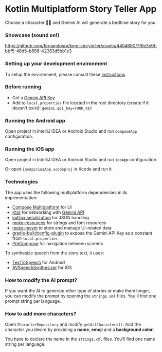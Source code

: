 # Kotlin Multiplatform Story Teller App

Choose a character 🐶🐱 and Gemini AI will generate a bedtime story for you.

### Showcase (sound on!)
https://github.com/fernandospr/kmp-storyteller/assets/4404680/7f6e3e9f-bbf5-48d5-b688-42383d5bb1e3

### Setting up your development environment
To setup the environment, please consult these [instructions](https://www.jetbrains.com/help/kotlin-multiplatform-dev/compose-multiplatform-setup.html).

### Before running
* Get a [Gemini API Key](https://aistudio.google.com/app/apikey)
* Add to `local.properties` file located in the root directory (create if it doesn't exist):
`gemini.api_key=YOUR_KEY`

### Running the Android app
Open project in IntelliJ IDEA or Android Studio and run `composeApp` configuration.

### Running the iOS app
Open project in IntelliJ IDEA or Android Studio and run `iosApp` configuration.

Or open `iosApp/iosApp.xcodeproj` in Xcode and run it.

### Technologies
The app uses the following multiplatform dependencies in its implementation:
* [Compose Multiplatform](https://www.jetbrains.com/lp/compose-multiplatform/) for UI
* [Ktor](https://ktor.io/) for networking with [Gemini API](https://ai.google.dev/docs/gemini_api_overview)
* [kotlinx.serialization](https://github.com/Kotlin/kotlinx.serialization) for JSON handling
* [moko-resources](https://github.com/icerockdev/moko-resources) for strings and font resources
* [moko-mvvm](https://github.com/icerockdev/moko-mvvm) to store and manage UI-related data
* [gradle-buildconfig-plugin](https://github.com/gmazzo/gradle-buildconfig-plugin) to expose the Gemini API Key as a constant from `local.properties`
* [PreCompose](https://github.com/Tlaster/PreCompose) for navigation between screens

To synthesize speech from the story text, it uses:
* [TextToSpeech](https://developer.android.com/reference/android/speech/tts/TextToSpeech) for Android
* [AVSpeechSynthesizer](https://developer.apple.com/documentation/avfaudio/avspeechsynthesizer) for iOS

### How to modify the AI prompt?
If you want the AI to generate other type of stories or make them longer, you can modify the prompt by opening the `strings.xml` files. You'll find one prompt string per language.

### How to add more characters?
Open `CharacterRepository` and modify `getAllCharacters()`: Add the character you desire by providing a **name**, **emoji** and a **background color**.

You have to declare the name in the `strings.xml` files. You'll find one name string per language.
